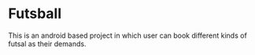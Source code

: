 # Futsball
This is an android based project in which user can book different kinds of futsal as their demands.
